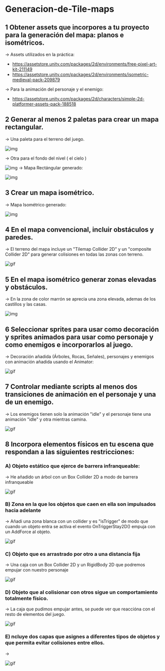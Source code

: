 # Generacion-de-Tile-maps

## 1 Obtener assets que incorpores a tu proyecto para la generación del mapa: planos e isométricos.

-> Assets utilizados en la práctica:
- https://assetstore.unity.com/packages/2d/environments/free-pixel-art-kit-211149
- https://assetstore.unity.com/packages/2d/environments/isometric-medieval-pack-209879

-> Para la animación del personaje y el enemigo:
- https://assetstore.unity.com/packages/2d/characters/simple-2d-platformer-assets-pack-188518

## 2 Generar al menos 2 paletas para crear un mapa rectangular.

-> Una paleta para el terreno del juego.

![img](./img/paletaGround.PNG)

-> Otra para el fondo del nivel ( el cielo )

![img](./img/paletaSky.PNG)
-> Mapa Rectángular generado:

![img](./img/mapaRectangular.PNG)


## 3 Crear un mapa isométrico.

-> Mapa Isométrico generado:

![img](./img/mapaIsometrico.PNG)


## 4 En el mapa convencional, incluir obstáculos y paredes.

-> El terreno del mapa incluye un "Tilemap Collider 2D" y un "composite Collider 2D" para generar colisiones en todas las zonas con terreno.

![gif](./GIF/obstaculos.gif)

## 5 En el mapa isométrico generar zonas elevadas y obstáculos.

-> En la zona de color marrón se aprecia una zona elevada, ademas de los castillos y las casas.

![img](./img/elevado.PNG)

## 6 Seleccionar sprites para usar como decoración y sprites animados para usar como personaje y como enemigos e incorporarlos al juego.

-> Decoración añadida (Árboles, Rocas, Señales), personajes y enemigos con animación añadida usando el Animator:

![gif](./GIF/deco.gif)

## 7 Controlar mediante scripts al menos dos transiciones de animación en el personaje y una de un enemigo.

-> Los enemigos tienen solo la animación "idle" y el personaje tiene una animación "idle" y otra mientras camina.

![gif](./GIF/anim.gif)

## 8 Incorpora elementos físicos en tu escena que respondan a las siguientes restricciones:

### A) Objeto estático que ejerce de barrera infranqueable:

-> He añadido un árbol con un Box Collider 2D a modo de barrera infranqueable

![gif](./GIF/infranqueable.gif)

### B) Zona en la que los objetos que caen en ella son impulsados hacia adelante

-> Añadi una zona blanca con un collider y es "isTrigger" de modo que cuando un objeto entra se activa el evento OnTriggerStay2D() empuja con un AddForce al objeto.

![gif](./GIF/impulso.gif)

### C) Objeto que es arrastrado por otro a una distancia fija

-> Una caja con un Box Collider 2D y un RigidBody 2D que podremos empujar con nuestro personaje

![gif](./GIF/caja.gif)

### D) Objeto que al colisionar con otros sigue un comportamiento totalmente físico.

-> La caja que pudimos empujar antes, se puede ver que reaccióna con el resto de elementos del juego.

![gif](./GIF/fisico.gif)

### E) ncluye dos capas que asignes a diferentes tipos de objetos y que permita evitar colisiones entre ellos.

-> 

![gif](./GIF/fisico.gif)
